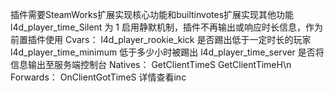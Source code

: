 插件需要SteamWorks扩展实现核心功能和builtinvotes扩展实现其他功能
l4d_player_time_Silent 为 1 启用静默机制，插件不再输出或响应时长信息，作为前置插件使用
Cvars：
l4d_player_rookie_kick 是否踢出低于一定时长的玩家
l4d_player_time_minimum 低于多少小时被踢出
l4d_player_time_server 是否将信息输出至服务端控制台
Natives：
GetClientTimeS GetClientTimeH\n
Forwards：
OnClientGotTimeS
详情查看inc